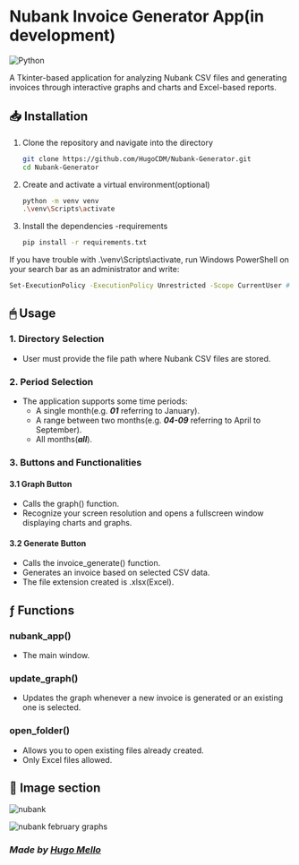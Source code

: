 # Nubank Invoice Generator App(in development)
![Python](https://img.shields.io/badge/python-3670A0?style=for-the-badge&logo=python&logoColor=ffdd54)

<p> A Tkinter-based application for analyzing Nubank CSV files and generating invoices through interactive graphs and charts and Excel-based reports.</p>




## 📥 Installation
1. Clone the repository and navigate into the directory
   ```bash
   git clone https://github.com/HugoCDM/Nubank-Generator.git
   cd Nubank-Generator
   ```
2. Create and activate a virtual environment(optional)
   ```bash
   python -m venv venv
   .\venv\Scripts\activate
   ```
3. Install the dependencies -requirements
   ```bash
   pip install -r requirements.txt 
   ```
If you have trouble with .\venv\Scripts\activate, run Windows PowerShell on your search bar as an administrator and write:
```bash
Set-ExecutionPolicy -ExecutionPolicy Unrestricted -Scope CurrentUser # Then type Y and press Enter. Go to step 2
```
## 🖱 Usage
### 1. Directory Selection
- User must provide the file path where Nubank CSV files are stored.
### 2. Period Selection
- The application supports some time periods:
  - A single month(e.g. ***01*** referring to January).
  - A range between two months(e.g. ***04-09*** referring to April to September).
  - All months(***all***).

### 3. Buttons and Functionalities
#### 3.1 Graph Button
- Calls the graph() function.
- Recognize your screen resolution and opens a fullscreen window displaying charts and graphs.

#### 3.2 Generate Button
- Calls the invoice_generate() function.
- Generates an invoice based on selected CSV data.
- The file extension created is .xlsx(Excel).

## ƒ Functions
### nubank_app()
- The main window.

### update_graph()
- Updates the graph whenever a new invoice is generated or an existing one is selected.

### open_folder()
- Allows you to open existing files already created.
- Only Excel files allowed.


## 🌅 Image section
![nubank](https://github.com/user-attachments/assets/1ace8d36-c1f9-44f1-a2f2-eeba6e52f86e)

![nubank february graphs](https://github.com/user-attachments/assets/5d391c60-3712-421e-9d9a-2aa23e037517)


### *Made by [Hugo Mello](https://github.com/HugoCDM)*







